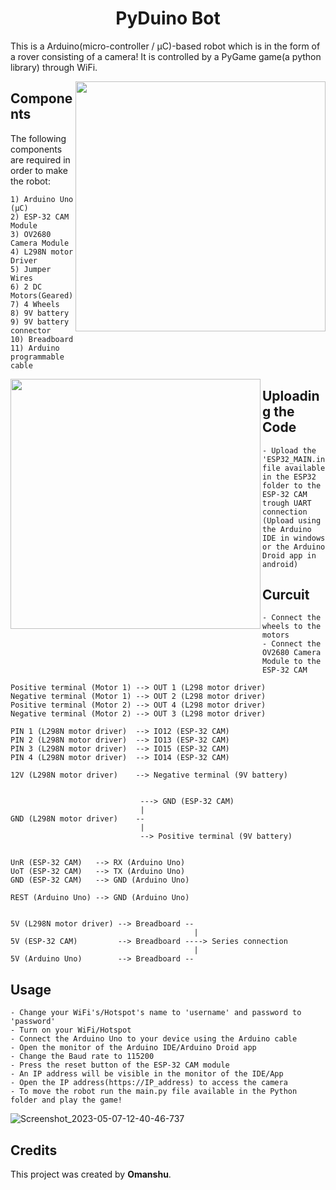 <div align = "center">
  <h1>
    PyDuino Bot
  </h1>
</div>

This is a Arduino(micro-controller / µC)-based robot which is in the form of a rover consisting of a camera! It is controlled by a PyGame game(a python library) through WiFi.

<img src = "https://github.com/Omanshu209/PyDuino_Bot-WiFi/assets/114089324/9b48e359-6331-4f03-a752-2240e92f1ba8" width = "400px" align = "right" />

## Components
The following components are required in order to make the robot:
```
1) Arduino Uno (µC)
2) ESP-32 CAM Module
3) OV2680 Camera Module
4) L298N motor Driver
5) Jumper Wires
6) 2 DC Motors(Geared)
7) 4 Wheels
8) 9V battery
9) 9V battery connector
10) Breadboard
11) Arduino programmable cable
```
<img src = "https://github.com/Omanshu209/PyDuino_Bot-WiFi/assets/114089324/77762e4c-4e94-44f9-ac77-69f938904d82" width = "400px" align = "left" />

## Uploading the Code
```
- Upload the 'ESP32_MAIN.ino' file available in the ESP32 folder to the ESP-32 CAM trough UART connection
(Upload using the Arduino IDE in windows or the Arduino Droid app in android)
```
## Curcuit
```
- Connect the wheels to the motors
- Connect the OV2680 Camera Module to the ESP-32 CAM
```
```
Positive terminal (Motor 1) --> OUT 1 (L298 motor driver)
Negative terminal (Motor 1) --> OUT 2 (L298 motor driver)
Positive terminal (Motor 2) --> OUT 4 (L298 motor driver)
Negative terminal (Motor 2) --> OUT 3 (L298 motor driver)

PIN 1 (L298N motor driver)  --> IO12 (ESP-32 CAM)
PIN 2 (L298N motor driver)  --> IO13 (ESP-32 CAM)
PIN 3 (L298N motor driver)  --> IO15 (ESP-32 CAM)
PIN 4 (L298N motor driver)  --> IO14 (ESP-32 CAM)

12V (L298N motor driver)    --> Negative terminal (9V battery)


                             ---> GND (ESP-32 CAM)
                             |
GND (L298N motor driver)    --
                             |
                             --> Positive terminal (9V battery)


UnR (ESP-32 CAM)   --> RX (Arduino Uno)
UoT (ESP-32 CAM)   --> TX (Arduino Uno)
GND (ESP-32 CAM)   --> GND (Arduino Uno)

REST (Arduino Uno) --> GND (Arduino Uno)


5V (L298N motor driver) --> Breadboard --
                                         |
5V (ESP-32 CAM)         --> Breadboard ----> Series connection
                                         |
5V (Arduino Uno)        --> Breadboard --
```
## Usage
```
- Change your WiFi's/Hotspot's name to 'username' and password to 'password'
- Turn on your WiFi/Hotspot
- Connect the Arduino Uno to your device using the Arduino cable
- Open the monitor of the Arduino IDE/Arduino Droid app
- Change the Baud rate to 115200
- Press the reset button of the ESP-32 CAM module
- An IP address will be visible in the monitor of the IDE/App
- Open the IP address(https://IP_address) to access the camera
- To move the robot run the main.py file available in the Python folder and play the game!
```
![Screenshot_2023-05-07-12-40-46-737](https://github.com/Omanshu209/PyDuino_Bot-WiFi/assets/114089324/c21db83d-c390-4365-b183-1ec440a2acb4)

## Credits
This project was created by **Omanshu**.
